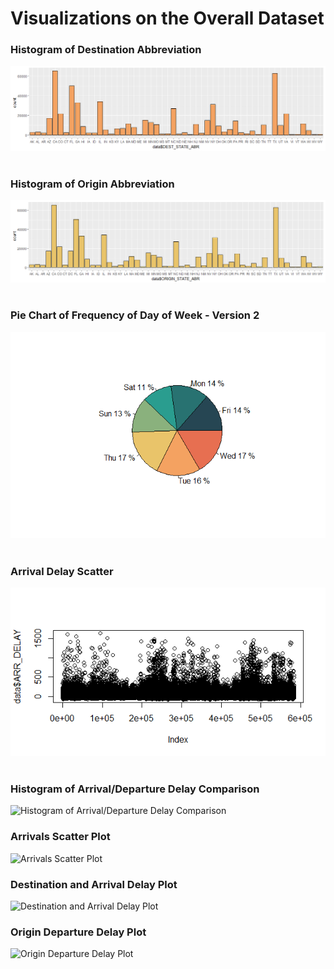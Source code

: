# Visualizations on the Overall Dataset

### Histogram of Destination Abbreviation
![Histogram of Destination Abbreviation](https://github.com/EvaGostiuk/MAT4376-project-4-team-3/blob/master/Visualizations/Overall_Dataset/HIST_Dest_ABRV.png?raw=true)
&nbsp;
### Histogram of Origin Abbreviation
![Histogram of Origin Abbreviation](https://github.com/EvaGostiuk/MAT4376-project-4-team-3/blob/master/Visualizations/Overall_Dataset/HIST_Org_ABRV.png?raw=true)
&nbsp;
### Pie Chart of Frequency of Day of Week - Version 2
![Pie Chart of Frequency of Day of Week - Version 2](https://github.com/EvaGostiuk/MAT4376-project-4-team-3/blob/master/Visualizations/Overall_Dataset/PIE_DOW_Freq.png?raw=true)
&nbsp;
### Arrival Delay Scatter
![Arrival Delay Scatter](https://github.com/EvaGostiuk/MAT4376-project-4-team-3/blob/master/Visualizations/Overall_Dataset/ARR_Delay_Scatter.png?raw=true)
&nbsp;
### Histogram of Arrival/Departure Delay Comparison
![Histogram of Arrival/Departure Delay Comparison](https://github.com/EvaGostiuk/MAT4376-project-4-team-3/blob/master/Visualizations/Overall_Dataset/Overall_Dataset/Hist_ARR_DEP_Delay.png?raw=true)
&nbsp;
### Arrivals Scatter Plot 
![Arrivals Scatter Plot](https://github.com/EvaGostiuk/MAT4376-project-4-team-3/blob/master/Visualizations/Overall_Dataset/Overall_Dataset/arrivals.png?raw=true)
&nbsp;
### Destination and Arrival Delay Plot 
![Destination and Arrival Delay Plot](https://github.com/EvaGostiuk/MAT4376-project-4-team-3/blob/master/Visualizations/Overall_Dataset/Overall_Dataset/dest_arr_delay.png?raw=true)
&nbsp;
### Origin Departure Delay Plot
![Origin Departure Delay Plot](https://github.com/EvaGostiuk/MAT4376-project-4-team-3/blob/master/Visualizations/Overall_Dataset/Overall_Dataset/origin_dep_delay.png?raw=true)
&nbsp;
